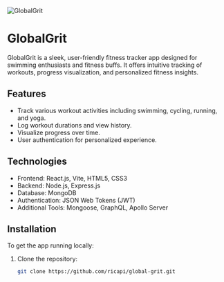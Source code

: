![GlobalGrit](https://img.shields.io/badge/GlobalGrit-Fitness%20for%20All-%2340C463)

# GlobalGrit

GlobalGrit is a sleek, user-friendly fitness tracker app designed for swimming enthusiasts and fitness buffs. It offers intuitive tracking of workouts, progress visualization, and personalized fitness insights.

## Features

- Track various workout activities including swimming, cycling, running, and yoga.
- Log workout durations and view history.
- Visualize progress over time.
- User authentication for personalized experience.

## Technologies

- Frontend: React.js, Vite, HTML5, CSS3
- Backend: Node.js, Express.js
- Database: MongoDB
- Authentication: JSON Web Tokens (JWT)
- Additional Tools: Mongoose, GraphQL, Apollo Server

## Installation

To get the app running locally:

1. Clone the repository:
   ```bash
   git clone https://github.com/ricapi/global-grit.git
